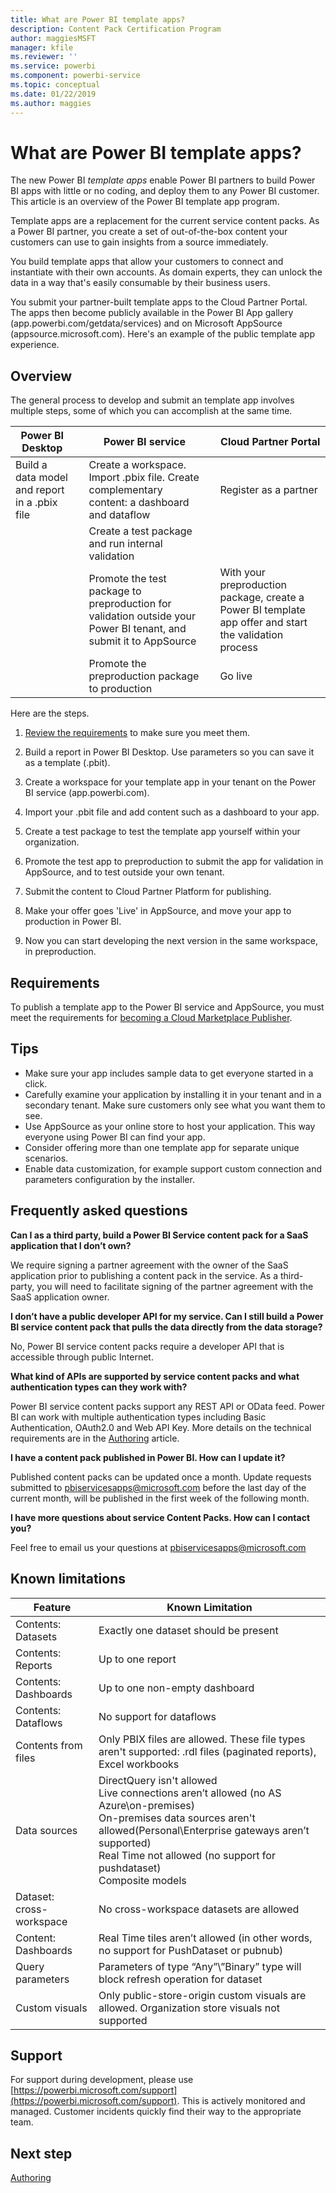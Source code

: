 ```yaml
---
title: What are Power BI template apps?
description: Content Pack Certification Program
author: maggiesMSFT
manager: kfile
ms.reviewer: ''
ms.service: powerbi
ms.component: powerbi-service
ms.topic: conceptual
ms.date: 01/22/2019
ms.author: maggies
---
```


# What are Power BI template apps?

The new Power BI *template apps* enable Power BI partners to build Power BI apps with little or no coding, and deploy them to any Power BI customer.  This article is an overview of the Power BI template app program.

Template apps are a replacement for the current service content packs. As a Power BI partner, you create a set of out-of-the-box content your customers can use to gain insights from a source immediately.  

You build template apps that allow your customers to connect and instantiate with their own accounts. As domain experts, they can unlock the data in a way that's easily consumable by their business users.  

You submit your partner-built template apps to the Cloud Partner Portal. The apps then become publicly available in the Power BI App gallery (app.powerbi.com/getdata/services) and on Microsoft AppSource (appsource.microsoft.com). Here's an example of the public template app experience.  

## Overview
The general process to develop and submit an template app involves multiple steps, some of which you can accomplish at the same time.


|Power BI Desktop |  |Power BI service  |  |Cloud Partner Portal  |
|---------|--|---------|---------|---------|
|Build a data model and report in a .pbix file |  | Create a workspace. Import .pbix file. Create complementary content: a dashboard and dataflow  |  | Register as a partner |
|   |  | Create a test package and run internal validation        |  | |
|   |  | Promote the test package to preproduction for validation outside your Power BI tenant, and submit it to AppSource  |  | With your preproduction package, create a Power BI template app offer and start the validation process |
|   |  | Promote the preproduction package to production |  | Go live |
 

Here are the steps.

1. [Review the requirements](#requirements) to make sure you meet them. 

1. Build a report in Power BI Desktop. Use parameters so you can save it as a template (.pbit). 

1. Create a workspace for your template app in your tenant on the Power BI service (app.powerbi.com). 

1. Import your .pbit file and add content such as a dashboard to your app. 

1. Create a test package to test the template app yourself within your organization. 

1. Promote the test app to preproduction to submit the app for validation in AppSource, and to test outside your own tenant. 

1. Submit the content to Cloud Partner Platform for publishing. 

1. Make your offer goes 'Live' in AppSource, and move your app to production in Power BI.
2. Now you can start developing the next version in the same workspace, in preproduction. 

## Requirements
To publish a template app to the Power BI service and AppSource, you must meet the requirements for [becoming a Cloud Marketplace Publisher](https://docs.microsoft.com/azure/marketplace/become-publisher).

## Tips 
- Make sure your app includes sample data to get everyone started in a click. 
- Carefully examine your application by installing it in your tenant and in a secondary tenant. Make sure customers only see what you want them to see. 
- Use AppSource as your online store to host your application. This way everyone using Power BI can find your app. 
- Consider offering more than one template app for separate unique scenarios. 
- Enable data customization, for example support custom connection and parameters configuration by the installer.


## Frequently asked questions
**Can I as a third party, build a Power BI Service content pack for a SaaS application that I don’t own?**

We require signing a partner agreement with the owner of the SaaS application prior to publishing a content pack in the service. As a third-party, you will need to facilitate signing of the partner agreement with the SaaS application owner.

**I don’t have a public developer API for my service. Can I still build a Power BI service content pack that pulls the data directly from the data storage?**

No, Power BI service content packs require a developer API that is accessible through public Internet.

**What kind of APIs are supported by service content packs and what authentication types can they work with?**

Power BI service content packs support any REST API or OData feed. Power BI can work with multiple authentication types including Basic Authentication, OAuth2.0 and Web API Key. More details on the technical requirements are in the [Authoring](template-content-pack-authoring.md#dashboard) article.

**I have a content pack published in Power BI. How can I update it?**

Published content packs can be updated once a month. Update requests submitted to [pbiservicesapps@microsoft.com](mailto:pbiservicesapps@microsoft.com) before the last day of the current month, will be published in the first week of the following month.

**I have more questions about service Content Packs. How can I contact you?**

Feel free to email us your questions at [pbiservicesapps@microsoft.com](mailto:pbiservicesapps@microsoft.com)

## Known limitations

| Feature | Known Limitation |
|---------|---------|
|Contents:  Datasets   | Exactly one dataset should be present |
|Contents: Reports     | Up to one report    |
| Contents: Dashboards | Up to one non-empty dashboard |
| Contents: Dataflows | No support for dataflows |
| Contents from files | Only PBIX files are allowed. These file types aren't supported: .rdl files (paginated reports), Excel workbooks   |
| Data sources | DirectQuery isn't allowed <br>Live connections aren’t allowed (no AS Azure\on-premises) <br>On-premises data sources aren't allowed(Personal\Enterprise gateways aren’t supported) <br>Real Time not allowed (no support for pushdataset) <br>Composite models |
| Dataset: cross-workspace | No cross-workspace datasets are allowed  |
| Content: Dashboards | Real Time tiles aren’t allowed (in other words, no support for PushDataset or pubnub) |
| Query parameters | Parameters of type “Any”\”Binary” type  will block refresh operation for dataset |
| Custom visuals | Only public-store-origin custom visuals are allowed. Organization store visuals not supported |



## Support
For support during development, please use [https://powerbi.microsoft.com/support](https://powerbi.microsoft.com/support). This is actively monitored and managed. Customer incidents quickly find their way to the appropriate team.

## Next step
[Authoring](template-content-pack-authoring.md)
